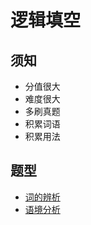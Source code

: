 # 逻辑填空

## 须知

* 分值很大
* 难度很大
* 多刷真题
* 积累词语
* 积累用法

## 题型

* [词的辨析](/posts/言语理解与表达/词的辨析.md)
* [语境分析](/posts/言语理解与表达/语境分析.md)